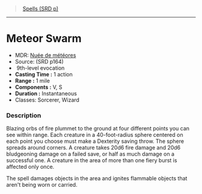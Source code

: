﻿---
!SpellItem
Name: Meteor Swarm
AltName: '[Nuée de météores](hd_spells_nuee_de_meteores.md)'
Type: evocation
Level: 9
CastingTime: 1 action
Range: 1 mile
Components: V, S
Duration: Instantaneous
Classes: Sorcerer, Wizard
Family: SpellVO
Source: (SRD p164)
Id: spells_vo.md#meteor-swarm
ParentLink: spells_vo.md#spells-srd-p
ParentName: Spells (SRD p)
NameLevel: 1
Attributes: {}
---
> [Spells (SRD p)](srd_spells.md)

---

# Meteor Swarm

- MDR: [Nuée de météores](hd_spells_nuee_de_meteores.md)
- Source: (SRD p164)
-  9th-level evocation
- **Casting Time :** 1 action
- **Range :** 1 mile
- **Components :** V, S
- **Duration :** Instantaneous
- Classes: Sorcerer, Wizard

### Description

Blazing orbs of fire plummet to the ground at four different points you can see within range. Each creature in a 40-foot-radius sphere centered on each point you choose must make a Dexterity saving throw. The sphere spreads around corners. A creature takes 20d6 fire damage and 20d6 bludgeoning damage on a failed save, or half as much damage on a successful one. A creature in the area of more than one fiery burst is affected only once.

The spell damages objects in the area and ignites flammable objects that aren't being worn or carried.

